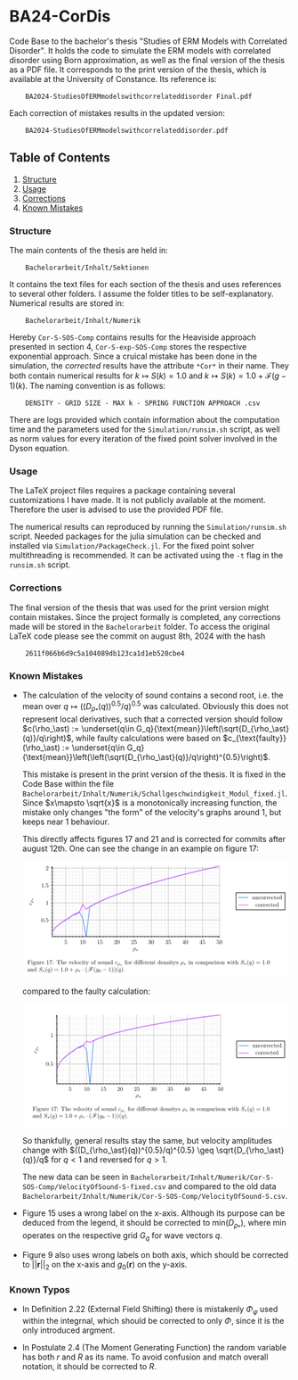 # BA24-CorDis
Code Base to the bachelor's thesis "Studies of ERM Models with Correlated Disorder". It holds the code to simulate the ERM models with correlated disorder using Born approximation, as well as the final version of the thesis as a PDF file. It corresponds to the print version of the thesis, which is available at the University of Constance. Its reference is:

```
    BA2024-StudiesOfERMmodelswithcorrelateddisorder Final.pdf
```

Each correction of mistakes results in the updated version:
    
```
    BA2024-StudiesOfERMmodelswithcorrelateddisorder.pdf
```

## Table of Contents
1. [Structure](#structure)
2. [Usage](#usage)
3. [Corrections](#corrections)
4. [Known Mistakes](#known-mistakes)


### Structure
The main contents of the thesis are held in:
```
    Bachelorarbeit/Inhalt/Sektionen
```
It contains the text files for each section of the thesis and uses references to several other folders. I assume the folder titles to be self-explanatory. Numerical results are stored in:
```
    Bachelorarbeit/Inhalt/Numerik
```
Hereby `Cor-S-SOS-Comp` contains results for the Heaviside approach presented in section 4, `Cor-S-exp-SOS-Comp` stores the respective exponential approach. Since a cruical mistake has been done in the simulation, the _corrected_ results have the attribute `*Cor*` in their name. They both contain numerical results for $k\mapsto S(k) = 1.0$ and $k\mapsto S(k) = 1.0 + \mathcal{F}(g - 1)(k)$. The naming convention is as follows:
```
    DENSITY - GRID SIZE - MAX k - SPRING FUNCTION APPROACH .csv
```
There are logs provided which contain information about the computation time and the parameters used for the `Simulation/runsim.sh` script, as well as norm values for every iteration of the fixed point solver involved in the Dyson equation. 

### Usage
The LaTeX project files requires a package containing several customizations I have made. It is not publicly available at the moment. Therefore the user is advised to use the provided PDF file. 

The numerical results can reproduced by running the `Simulation/runsim.sh` script. Needed packages for the julia simulation can be checked and installed via `Simulation/PackageCheck.jl`. For the fixed point solver multithreading is recommended. It can be activated using the `-t` flag in the `runsim.sh` script.

### Corrections
The final version of the thesis that was used for the print version might contain mistakes. Since the project formally is completed, any corrections made will be stored in the `Bachelorarbeit` folder. To access the original LaTeX code please see the commit on august 8th, 2024 with the hash
```
    2611f066b6d9c5a104089db123ca1d1eb520cbe4
```

### Known Mistakes
- The calculation of the velocity of sound contains a second root, i.e. the mean over $q\mapsto ((D_{\rho_\ast}(q))^{0.5}/q)^{0.5}$ was calculated. Obviously this does not represent local derivatives, such that a corrected version should follow $c(\rho_\ast) := \underset{q\in G_q}{\text{mean}}\left(\sqrt{D_{\rho_\ast}(q)}/q\right)$, while faulty calculations were based on $c_{\text{faulty}}(\rho_\ast) := \underset{q\in G_q}{\text{mean}}\left(\left(\sqrt{D_{\rho_\ast}(q)}/q\right)^{0.5}\right)$.

  This mistake is present in the print version of the thesis. It is fixed in the Code Base within the file `Bachelorarbeit/Inhalt/Numerik/Schallgeschwindigkeit_Modul_fixed.jl`. Since $x\mapsto \sqrt{x}$ is a monotonically increasing function, the mistake only changes "the form" of the velocity's graphs around $1$, but keeps near $1$ behaviour.
  
  This directly affects figures 17 and 21 and is corrected for commits after august 12th. One can see the change in an example on figure 17:

  ![Velocity of Sound](Images/VelocityOfSound-17-Corrected.png)

  compared to the faulty calculation:

  ![Velocity of Sound](Images/VelocityOfSound-17.png)

  So thankfully, general results stay the same, but velocity amplitudes change with $((D_{\rho_\ast}(q))^{0.5}/q)^{0.5} \geq \sqrt{D_{\rho_\ast}(q)}/q$ for $q < 1$ and reversed for $q > 1$. 
  
  The new data can be seen in `Bachelorarbeit/Inhalt/Numerik/Cor-S-SOS-Comp/VelocityOfSound-S-fixed.csv` and compared to the old data `Bachelorarbeit/Inhalt/Numerik/Cor-S-SOS-Comp/VelocityOfSound-S.csv`.

- Figure 15 uses a wrong label on the x-axis. Although its purpose can be deduced from the legend, it should be corrected to $\text{min}(D_{\rho_\ast})$, where $\text{min}$ operates on the respective grid $G_q$ for wave vectors $q$.

- Figure 9 also uses wrong labels on both axis, which should be corrected to $||\mathbf{r}||_2$ on the x-axis and $g_0(\mathbf{r})$ on the y-axis.

### Known Typos
- In Definition 2.22 (External Field Shifting) there is mistakenly $\Phi_\varphi$ used within the integrnal, which should be corrected to only $\Phi$, since it is the only introduced argment.

- In Postulate 2.4 (The Moment Generating Function) the random variable has both $r$ and $R$ as its name. To avoid confusion and match overall notation, it should be corrected to $R$.